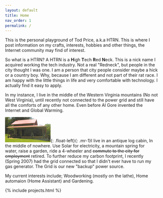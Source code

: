 ```yaml
---
layout: default
title: Home
nav_order: 1
permalink: /
---
```

This is the personal playground of Tod Price, a.k.a HTRN. This is where I post information on my crafts, interests, hobbies and other things, the Internet community may find of interest.

So what is a HTRN? A HTRN is a **H**igh **T**ech **R**ed **N**eck. This is a nick name I acquired working the tech industry. Not a real "Redneck", but people in the city thought I was one. I am a person that city people consider maybe a hick or a country boy. Why, because I am different and not part of their rat race. I am happy with the little things in life and very comfortable with technology. I actually find it easy to apply.

In my instance, I live in the middle of the Western Virginia mountains (No not West Virginia), until recently not connected to the power grid and still have all the comforts of any other home. Even before Al Gore invented the Internet and Global Warming.

![Antique log cabin](assets/images/cabin.jpg){: .float-left}{: .mr-1}I live in an antique log cabin, In the middle of nowhere.  Use Solar for electricity, a mountain spring for water, raise a garden, ride a 4-wheeler and ~~commute to the city for employment~~ retired. To further reduce my carbon footprint, I recently (Spring 2007) had the grid connected so that I didn't ever have to run my gas generator. The Grid is our new "backup" power source.

My current interests include; Woodworking (mostly on the lathe),  Home automaion (Home Assistant) and Gardening.

{% include projects.html %}
